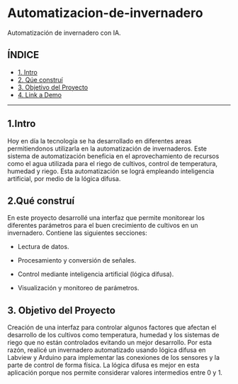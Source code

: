 # Automatizacion-de-invernadero
Automatización de invernadero con IA.



## **ÍNDICE**

* [1. Intro](https://github.com/AlondraRdz01/Automatizacion-de-invernadero#1intro)
* [2. Qúe construí](#)
* [3. Objetivo del Proyecto](#)
* [4. Link a Demo](#)

****

## 1.Intro
Hoy en día la tecnología se ha desarrollado en diferentes areas permitiendonos utilizarla en la automatización de invernaderos. Este sistema de automatización beneficia en el aprovechamiento de recursos como el agua utilizada para el riego de cultivos, control de temperatura, humedad y riego. Esta automatización se lográ empleando inteligencia artificial, por medio de la lógica difusa. 

## 2.Qué construí
En este proyecto desarrollé una interfaz que permite monitorear los diferentes parámetros para el buen crecimiento de cultivos en un invernadero. 
Contiene las siguientes secciones: 

* Lectura de datos.

* Procesamiento y conversión de señales.

* Control mediante inteligencia artificial (lógica difusa).

* Visualización y monitoreo de parámetros.

## 3. Objetivo del Proyecto
Creación de una interfaz para controlar algunos factores que afectan el desarrollo de los cultivos como temperatura, humedad y los sistemas de riego que no están controlados evitando un mejor desarrollo. Por esta razón, realicé un invernadero automatizado usando lógica difusa en Labview y Arduino para implementar las conexiones de los sensores y la parte de control de forma física. La lógica difusa es mejor en esta aplicación porque nos permite considerar valores intermedios entre 0 y 1.


